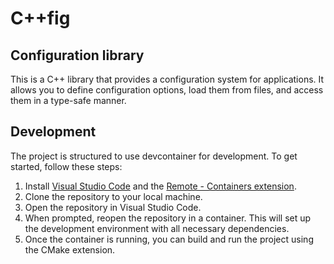 # C++fig

## Configuration library
This is a C++ library that provides a configuration system for applications. It allows you to define configuration options, load them from files, and access them in a type-safe manner.

## Development

The project is structured to use devcontainer for development. To get started, follow these steps:
1. Install [Visual Studio Code](https://code.visualstudio.com/) and the [Remote - Containers extension](https://marketplace.visualstudio.com/items?itemName=ms-vscode-remote.remote-containers).
2. Clone the repository to your local machine.
3. Open the repository in Visual Studio Code.
4. When prompted, reopen the repository in a container. This will set up the development environment with all necessary dependencies.
5. Once the container is running, you can build and run the project using the CMake extension.

